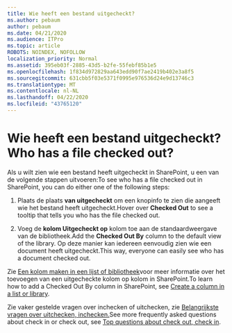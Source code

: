 ```yaml
---
title: Wie heeft een bestand uitgecheckt?
ms.author: pebaum
author: pebaum
ms.date: 04/21/2020
ms.audience: ITPro
ms.topic: article
ROBOTS: NOINDEX, NOFOLLOW
localization_priority: Normal
ms.assetid: 395eb03f-2885-43d5-b2fe-55febf85b1e5
ms.openlocfilehash: 1f834d972829aa643edd90f7ae2419b402e3a8f5
ms.sourcegitcommit: 631cbb5f03e5371f0995e976536d24e9d13746c3
ms.translationtype: MT
ms.contentlocale: nl-NL
ms.lasthandoff: 04/22/2020
ms.locfileid: "43765120"
---
```

# <a name="who-has-a-file-checked-out"></a><span data-ttu-id="9c55b-102">Wie heeft een bestand uitgecheckt?</span><span class="sxs-lookup"><span data-stu-id="9c55b-102">Who has a file checked out?</span></span>

<span data-ttu-id="9c55b-103">Als u wilt zien wie een bestand heeft uitgecheckt in SharePoint, u een van de volgende stappen uitvoeren:</span><span class="sxs-lookup"><span data-stu-id="9c55b-103">To see who has a file checked out in SharePoint, you can do either one of the following steps:</span></span>
  
1. <span data-ttu-id="9c55b-104">Plaats de plaats **van uitgecheckt** om een knopinfo te zien die aangeeft wie het bestand heeft uitgecheckt.</span><span class="sxs-lookup"><span data-stu-id="9c55b-104">Hover over **Checked Out** to see a tooltip that tells you who has the file checked out.</span></span> 
    
2. <span data-ttu-id="9c55b-105">Voeg de **kolom Uitgecheckt op** kolom toe aan de standaardweergave van de bibliotheek.</span><span class="sxs-lookup"><span data-stu-id="9c55b-105">Add the **Checked Out By** column to the default view of the library.</span></span> <span data-ttu-id="9c55b-106">Op deze manier kan iedereen eenvoudig zien wie een document heeft uitgecheckt.</span><span class="sxs-lookup"><span data-stu-id="9c55b-106">This way, everyone can easily see who has a document checked out.</span></span> 
    
<span data-ttu-id="9c55b-107">Zie [Een kolom maken in een lijst of bibliotheek](https://go.microsoft.com/fwlink/?linkid=2019591)voor meer informatie over het toevoegen van een uitgecheckte kolom op kolom in SharePoint.</span><span class="sxs-lookup"><span data-stu-id="9c55b-107">To learn how to add a Checked Out By column in SharePoint, see [Create a column in a list or library](https://go.microsoft.com/fwlink/?linkid=2019591).</span></span> 
  
<span data-ttu-id="9c55b-108">Zie vaker gestelde vragen over inchecken of uitchecken, zie [Belangrijkste vragen over uitchecken, inchecken.](https://go.microsoft.com/fwlink/?linkid=2018786)</span><span class="sxs-lookup"><span data-stu-id="9c55b-108">See more frequently asked questions about check in or check out, see [Top questions about check out, check in](https://go.microsoft.com/fwlink/?linkid=2018786).</span></span>
  

